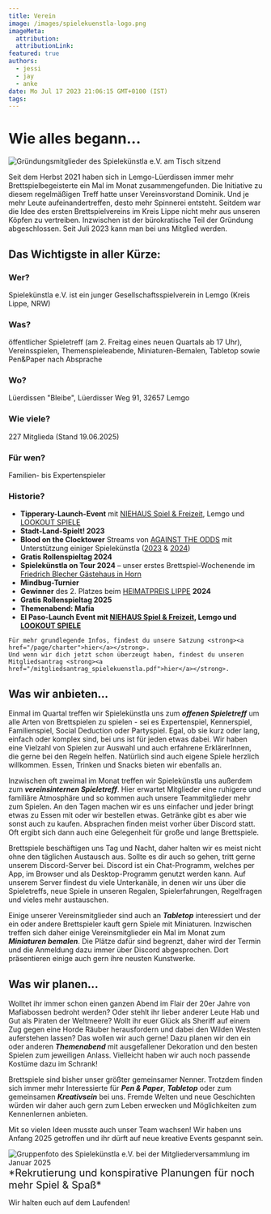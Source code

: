 ```yaml
---
title: Verein
image: /images/spielekuenstla-logo.png
imageMeta:
  attribution:
  attributionLink:
featured: true
authors:
  - jessi
  - jay
  - anke
date: Mo Jul 17 2023 21:06:15 GMT+0100 (IST)
tags:
---
```


# Wie alles begann...

![Gründungsmitglieder des Spielekünstla e.V. am Tisch sitzend](/images/founder.jpg)

Seit dem Herbst 2021 haben sich in Lemgo-Lüerdissen immer mehr Brettspielbegeisterte ein Mal im Monat zusammengefunden. Die Initiative zu diesem regelmäßigen Treff hatte unser Vereinsvorstand Dominik. Und je mehr Leute aufeinandertreffen, desto mehr Spinnerei entsteht. Seitdem war die Idee des ersten Brettspielvereins im Kreis Lippe nicht mehr aus unseren Köpfen zu vertreiben. Inzwischen ist der bürokratische Teil der Gründung abgeschlossen. Seit Juli 2023 kann man bei uns Mitglied werden.

<div class="border-box">
  <h2>Das Wichtigste in aller Kürze:</h2>
  <div>
    <h3>Wer?</h3>
    Spielekünstla e.V. ist ein junger Gesellschaftsspielverein in Lemgo (Kreis Lippe, NRW)
  </div>

  <div>
    <h3>Was?</h3>
    öffentlicher Spieletreff (am 2. Freitag eines neuen Quartals ab 17 Uhr), Vereinsspielen, Themenspieleabende, Miniaturen-Bemalen, Tabletop sowie Pen&Paper nach Absprache
  </div>

  <div>
    <h3>Wo?</h3>
    Lüerdissen "Bleibe", Lüerdisser Weg 91, 32657 Lemgo
  </div>

  <div>
    <h3>Wie viele?</h3>
    227 Mitglieda (Stand 19.06.2025)
  </div>

  <div>
    <h3>Für wen?</h3>
    Familien- bis Expertenspieler
  </div>

  <div>
    <h3>Historie?</h3>
    <ul>
      <li><strong>Tipperary-Launch-Event</strong> mit <a href="https://niehaus-lemgo.de/">NIEHAUS Spiel & Freizeit</a>, Lemgo und <a href="https://lookout-spiele.de">LOOKOUT SPIELE</a></li>
      <li><strong>Stadt-Land-Spielt! 2023</strong></li>
      <li><strong>Blood on the Clocktower</strong> Streams von <a href="https://againsttheodds.de/">AGAINST THE ODDS</a> mit Unterstützung einiger Spielekünstla (<a href="https://www.youtube.com/watch?v=D6HxlRudQHA">2023</a> & <a href="https://www.youtube.com/watch?v=-3iVwMf0Yw8&t=158s">2024</a>)</li>
      <li><strong>Gratis Rollenspieltag 2024</strong></li>
      <li><strong>Spielekünstla on Tour 2024</strong> – unser erstes Brettspiel-Wochenende im <a href="https://www.friedrich-blecher-haus.de/">Friedrich Blecher Gästehaus in Horn</a></li>
      <li><strong>Mindbug-Turnier</strong></li>
      <li><strong>Gewinner</strong> des 2. Platzes beim <a href="https://www.kreis-lippe.de/kreis-lippe/aktuelles/meldungen/referat-landrat/ehrenamt/heimatpreis-2024.php">HEIMATPREIS LIPPE</a> <strong>2024</strong></li>
      <li><strong>Gratis Rollenspieltag 2025</strong></li>
      <li><strong>Themenabend: Mafia</strong></li>
      <li><strong>El Paso-Launch Event mit <a href="https://niehaus-lemgo.de/">NIEHAUS Spiel & Freizeit</a>, Lemgo und <a href="https://lookout-spiele.de">LOOKOUT SPIELE</a></strong></li>
    </ul>

    Für mehr grundlegende Infos, findest du unsere Satzung <strong><a href="/page/charter">hier</a></strong>.
    Und wenn wir dich jetzt schon überzeugt haben, findest du unseren Mitgliedsantrag <strong><a href="/mitgliedsantrag_spielekuenstla.pdf">hier</a></strong>.
  </div>
</div>

## Was wir anbieten...

Einmal im Quartal treffen wir Spielekünstla uns zum ***offenen Spieletreff*** um alle Arten von Brettspielen zu spielen - sei es Expertenspiel, Kennerspiel, Familienspiel, Social Deduction oder Partyspiel. Egal, ob sie kurz oder lang, einfach oder komplex sind, bei uns ist für jeden etwas dabei. Wir haben eine Vielzahl von Spielen zur Auswahl und auch erfahrene ErklärerInnen, die gerne bei den Regeln helfen. Natürlich sind auch eigene Spiele herzlich willkommen. Essen, Trinken und Snacks bieten wir ebenfalls an.

Inzwischen oft zweimal im Monat treffen wir Spielekünstla uns außerdem zum ***vereinsinternen Spieletreff***. Hier erwartet Mitglieder eine ruhigere und familiäre Atmosphäre und so kommen auch unsere Teammitglieder mehr zum Spielen. An den Tagen machen wir es uns einfacher und jeder bringt etwas zu Essen mit oder wir bestellen etwas. Getränke gibt es aber wie sonst auch zu kaufen. Absprachen finden meist vorher über Discord statt. Oft ergibt sich dann auch eine Gelegenheit für große und lange Brettspiele.

Brettspiele beschäftigen uns Tag und Nacht, daher halten wir es meist nicht ohne den täglichen Austausch aus. Sollte es dir auch so gehen, tritt gerne unserem Discord-Server bei. Discord ist ein Chat-Programm, welches per App, im Browser und als Desktop-Programm genutzt werden kann. Auf unserem Server findest du viele Unterkanäle, in denen wir uns über die Spieletreffs, neue Spiele in unseren Regalen, Spielerfahrungen, Regelfragen und vieles mehr austauschen.

Einige unserer Vereinsmitglieder sind auch an ***Tabletop*** interessiert und der ein oder andere Brettspieler kauft gern Spiele mit Miniaturen. Inzwischen treffen sich daher einige Vereinsmitglieder ein Mal im Monat zum ***Miniaturen bemalen***. Die Plätze dafür sind begrenzt, daher wird der Termin und die Anmeldung dazu immer über Discord abgesprochen. Dort präsentieren einige auch gern ihre neusten Kunstwerke.


## Was wir planen...

Wolltet ihr immer schon einen ganzen Abend im Flair der 20er Jahre von Mafiabossen bedroht werden? Oder stehlt ihr lieber anderer Leute Hab und Gut als Piraten der Weltmeere? Wollt ihr euer Glück als Sheriff auf einem Zug gegen eine Horde Räuber herausfordern und dabei den Wilden Westen auferstehen lassen? Das wollen wir auch gerne! Dazu planen wir den ein oder anderen ***Themenabend*** mit ausgefallener Dekoration und den besten Spielen zum jeweiligen Anlass. Vielleicht haben wir auch noch passende Kostüme dazu im Schrank!

Brettspiele sind bisher unser größter gemeinsamer Nenner. Trotzdem finden sich immer mehr Interessierte für ***Pen & Paper***, ***Tabletop*** oder zum gemeinsamen ***Kreativsein*** bei uns. Fremde Welten und neue Geschichten würden wir daher auch gern zum Leben erwecken und Möglichkeiten zum Kennenlernen anbieten.

Mit so vielen Ideen musste auch unser Team wachsen! Wir haben uns Anfang 2025 getroffen und ihr dürft auf neue kreative Events gespannt sein.


<img src="/images/202501_mitgliederversammlung.png" alt="Gruppenfoto des Spielekünstla e.V. bei der Mitgliederversammlung im Januar 2025" style="margin-bottom: 0;">
<span style="font-size: 20px;">*Rekrutierung und konspirative Planungen für noch mehr Spiel & Spaß*</span>


Wir halten euch auf dem Laufenden!
